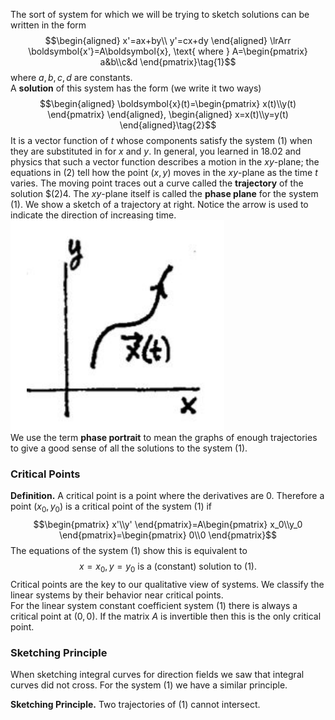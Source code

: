 The sort of system for which we will be trying to sketch solutions can be written in the form
$$\begin{aligned}
x'=ax+by\\
y'=cx+dy
\end{aligned} \lrArr \boldsymbol{x'}=A\boldsymbol{x}, \text{ where } A=\begin{pmatrix}
a&b\\c&d
\end{pmatrix}\tag{1}$$
where $a, b, c, d$ are constants.  
A **solution** of this system has the form (we write it two ways)
$$\begin{aligned}
\boldsymbol{x}(t)=\begin{pmatrix}
x(t)\\y(t)
\end{pmatrix}
\end{aligned}, \begin{aligned}
x=x(t)\\y=y(t)
\end{aligned}\tag{2}$$
It is a vector function of $t$ whose components satisfy the system $(1)$ when they are substituted in for $x$ and $y$. In general, you learned in 18.02 and physics that such a vector function describes a motion in the $xy$-plane; the equations in $(2)$ tell how the point $(x, y)$ moves in the $xy$-plane as the time $t$ varies. The moving point traces out a curve called the **trajectory** of the solution $(2)4. The $xy$-plane itself is called the **phase plane** for the system $(1)$. We show a sketch of a trajectory at right. Notice the arrow is used to indicate the direction of increasing time.  
![](pic350201.png)  
We use the term **phase portrait** to mean the graphs of enough trajectories to give a good sense of all the solutions to the system $(1)$.

### Critical Points
**Definition.** A critical point is a point where the derivatives are 0. Therefore a point $(x_0, y_0)$ is a critical point of the system $(1)$ if
$$\begin{pmatrix}
x'\\y'
\end{pmatrix}=A\begin{pmatrix}
x_0\\y_0
\end{pmatrix}=\begin{pmatrix}
0\\0
\end{pmatrix}$$
The equations of the system $(1)$ show this is equivalent to
$$x = x_0, y = y_0 \text{ is a (constant) solution to (1).}$$
Critical points are the key to our qualitative view of systems. We classify the linear systems by their behavior near critical points.  
For the linear system constant coefficient system $(1)$ there is always a critical point at $(0, 0)$. If the matrix $A$ is invertible then this is the only critical point.

### Sketching Principle
When sketching integral curves for direction fields we saw that integral curves did not cross. For the system $(1)$ we have a similar principle.

**Sketching Principle.** Two trajectories of $(1)$ cannot intersect.

